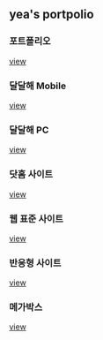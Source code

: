 <h2>yea's portpolio</h2>

<h3>포트폴리오</h3>
<a href="https://verite1023.github.io/yea/ye_photopolio/index.html
">view</a>

<h3>달달해 Mobile</h3>
<a href="https://verite1023.github.io/yea/DALDALHAE_MB/m_index.html">view</a>

<h3>달달해 PC</h3>
<a href="https://verite1023.github.io/yea/DALDALHAE_PC/pc_index.html">view</a>

<h3>닷홈 사이트</h3>
<a href="https://verite1023.github.io/yea/HTML/index.html">view</a>

<h3>웹 표준 사이트</h3>
<a href="https://verite1023.github.io/yea/HTML/webstandard/index.html">view</a>

<h3>반응형 사이트</h3>
<a href="https://verite1023.github.io/yea/HTML/responsive/index.html">view</a>

<h3>메가박스</h3>
<a href="https://verite1023.github.io/yea/mega/index.html">view</a>
